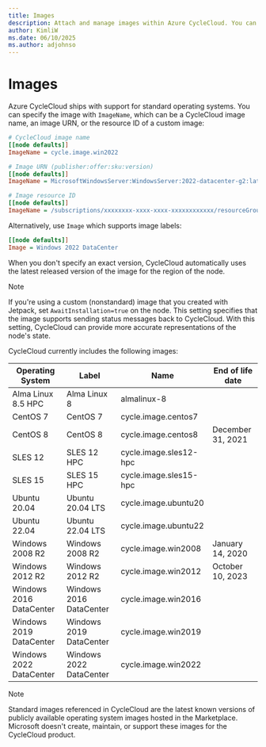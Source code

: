 ```yaml
---
title: Images
description: Attach and manage images within Azure CycleCloud. You can specify standard operating systems using Image, ImageName, ImageId, or ImageUrl.
author: KimliW
ms.date: 06/10/2025
ms.author: adjohnso
---
```


# Images

Azure CycleCloud ships with support for standard operating systems. You can specify the image with `ImageName`, which can be a CycleCloud image name, an image URN, or the resource ID of a custom image: 

``` ini
# CycleCloud image name
[[node defaults]]
ImageName = cycle.image.win2022

# Image URN (publisher:offer:sku:version)
[[node defaults]]
ImageName = MicrosoftWindowsServer:WindowsServer:2022-datacenter-g2:latest

# Image resource ID
[[node defaults]]
ImageName = /subscriptions/xxxxxxxx-xxxx-xxxx-xxxxxxxxxxxx/resourceGroups/MyResourceGroup/providers/Microsoft.Compute/images/MyCustomImage
```

Alternatively, use `Image` which supports image labels:

``` ini
[[node defaults]]
Image = Windows 2022 DataCenter
```

When you don't specify an exact version, CycleCloud automatically uses the latest released version of the image for the region of the node.

> [!NOTE]
> If you're using a custom (nonstandard) image that you created with Jetpack, set `AwaitInstallation=true` on the node. This setting specifies that the image supports sending status messages back to CycleCloud. With this setting, CycleCloud can provide more accurate representations of the node's state.

CycleCloud currently includes the following images:

| Operating System | Label | Name | End of life date |
| ---------------- | ------|------| ---------------- |
| Alma Linux 8.5 HPC | Alma Linux 8 | almalinux-8 | |
| CentOS 7         | CentOS 7     | cycle.image.centos7   | |
| CentOS 8         | CentOS 8     | cycle.image.centos8   | December 31, 2021 |
| SLES 12     | SLES 12 HPC    | cycle.image.sles12-hpc  | |
| SLES 15     | SLES 15 HPC    | cycle.image.sles15-hpc  | |
| Ubuntu 20.04     | Ubuntu 20.04 LTS    | cycle.image.ubuntu20  | |
| Ubuntu 22.04     | Ubuntu 22.04 LTS    | cycle.image.ubuntu22  | |
| Windows 2008 R2  | Windows 2008 R2 | cycle.image.win2008   | January 14, 2020 |
| Windows 2012 R2  | Windows 2012 R2 | cycle.image.win2012   | October 10, 2023 |
| Windows 2016 DataCenter | Windows 2016 DataCenter | cycle.image.win2016   | |
| Windows 2019 DataCenter | Windows 2019 DataCenter | cycle.image.win2019   | |
| Windows 2022 DataCenter | Windows 2022 DataCenter | cycle.image.win2022   | |

> [!NOTE]
> Standard images referenced in CycleCloud are the latest known versions of publicly available operating system images hosted in the Marketplace. Microsoft doesn't create, maintain, or support these images for the CycleCloud product.
